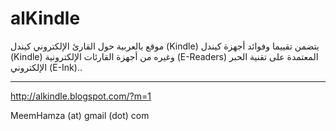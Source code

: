 alKindle
========
موقع بالعربية حول القارئ الإلكتروني كيندل (Kindle)
يتضمن تقييما وفوائد أجهزة كيندل (Kindle) وغيره من أجهزة القارئات الإلكترونية (E-Readers) 
المعتمدة على تقنية الحبر الإلكتروني (E-Ink).. 
_________________________________
http://alkindle.blogspot.com/?m=1

MeemHamza (at) gmail (dot) com
